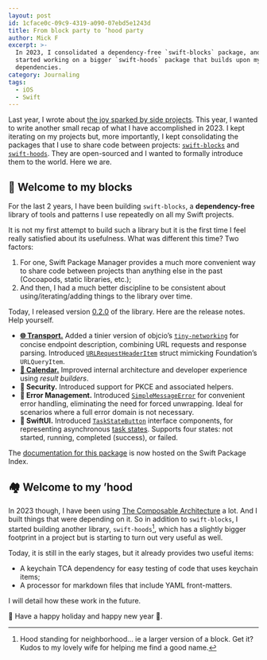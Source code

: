 ```yaml
---
layout: post
id: 1cface0c-09c9-4319-a090-07ebd5e1243d
title: From block party to ’hood party
author: Mick F
excerpt: >-
  In 2023, I consolidated a dependency-free `swift-blocks` package, and I
  started working on a bigger `swift-hoods` package that builds upon my favorite
  dependencies.
category: Journaling
tags:
  - iOS
  - Swift
---
```


Last year, I wrote about [the joy sparked by side projects][4]. This year, I
wanted to write another small recap of what I have accomplished in 2023. I kept
iterating on my projects but, more importantly, I kept consolidating the
packages that I use to share code between projects: [`swift-blocks`][5] and
[`swift-hoods`][6]. They are open-sourced and I wanted to formally introduce
them to the world. Here we are.

## 🧱 Welcome to my blocks

For the last 2 years, I have been building `swift-blocks`, a **dependency-free**
library of tools and patterns I use repeatedly on all my Swift projects.

It is not my first attempt to build such a library but it is the first time I
feel really satisfied about its usefulness. What was different this time? Two
factors:

1. For one, Swift Package Manager provides a much more convenient way to share
   code between projects than anything else in the past (Cocoapods, static
   libraries, etc.);
2. And then, I had a much better discipline to be consistent about
   using/iterating/adding things to the library over time.

Today, I released version [0.2.0][3] of the library. Here are the release notes.
Help yourself.

- [**🌐 Transport.**][1] Added a tinier version of objcio’s
  [`tiny-networking`](https://github.com/objcio/tiny-networking) for concise
  endpoint description, combining URL requests and response parsing. Introduced
  [`URLRequestHeaderItem`](https://swiftpackageindex.com/dirtyhenry/swift-blocks/0.2.0/documentation/blocks/urlrequestheaderitem)
  struct mimicking Foundation’s `URLQueryItem`.
- [**📅 Calendar.**][2] Improved internal architecture and developer experience
  using _result builders_.
- **🔐 Security.** Introduced support for PKCE and associated helpers.
- **🛟 Error Management.** Introduced
  [`SimpleMessageError`](https://swiftpackageindex.com/dirtyhenry/swift-blocks/0.2.0/documentation/blocks/simplemessageerror)
  for convenient error handling, eliminating the need for forced unwrapping.
  Ideal for scenarios where a full error domain is not necessary.
- **🎨 SwiftUI.** Introduced
  [`TaskStateButton`](https://swiftpackageindex.com/dirtyhenry/swift-blocks/0.2.0/documentation/blocks/taskstatebutton)
  interface components, for representing asynchronous
  [task states](https://swiftpackageindex.com/dirtyhenry/swift-blocks/0.2.0/documentation/blocks/taskstate).
  Supports four states: not started, running, completed (success), or failed.

The [documentation for this package][0] is now hosted on the Swift Package
Index.

## 🏘️ Welcome to my ’hood

In 2023 though, I have been using
[The Composable Architecture](https://github.com/pointfreeco/swift-composable-architecture)
a lot. And I built things that were depending on it. So in addition to
`swift-blocks`, I started building another library, `swift-hoods`[^1], which has
a slightly bigger footprint in a project but is starting to turn out very useful
as well.

Today, it is still in the early stages, but it already provides two useful
items:

- A keychain TCA dependency for easy testing of code that uses keychain items;
- A processor for markdown files that include YAML front-matters.

I will detail how these work in the future.

🎄 Have a happy holiday and happy new year 🥂.

[^1]:
    Hood standing for neighborhood… ie a larger version of a block. Get it?
    Kudos to my lovely wife for helping me find a good name.

[0]: https://swiftpackageindex.com/
[1]:
  https://swiftpackageindex.com/dirtyhenry/swift-blocks/0.2.0/documentation/blocks/networking
[2]:
  https://swiftpackageindex.com/dirtyhenry/swift-blocks/0.2.0/documentation/blocks/calendar
[3]: https://github.com/dirtyhenry/swift-blocks/releases/tag/0.2.0
[4]: https://mickf.net/tech/side-projects-2022/
[5]: https://github.com/dirtyhenry/swift-blocks
[6]: https://github.com/dirtyhenry/swift-hoods
